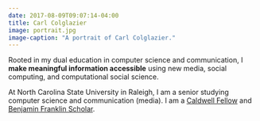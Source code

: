 ```yaml
---
date: 2017-08-09T09:07:14-04:00
title: Carl Colglazier
image: portrait.jpg
image-caption: "A portrait of Carl Colglazier."
---
```


Rooted in my dual education in computer science and
communication, I **make meaningful information
accessible** using new media, social computing, and
computational social science.

At North Carolina State University in Raleigh, I am a senior studying
computer science and communication (media). I am
a [Caldwell Fellow][caldwell] and [Benjamin Franklin Scholar][bfs].

[caldwell]: https://caldwellfellows.ncsu.edu/ "NC State Alumni Association - Caldwell Fellows"

[bfs]: https://ids.chass.ncsu.edu/dual/franklin.php "Benjamin Franklin Scholars FAQ - Interdisciplinary Studies - NC State"
